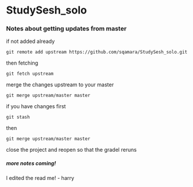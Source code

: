 # StudySesh_solo

### Notes about getting updates from master

if not added already

`git remote add upstream https://github.com/sqamara/StudySesh_solo.git`

then fetching

`git fetch upstream`

merge the changes upstream to your master

`git merge upstream/master master`

if you have changes first

`git stash`

then 

`git merge upstream/master master`

close the project and reopen so that the gradel reruns 

##### more notes coming!

I edited the read me! - harry

